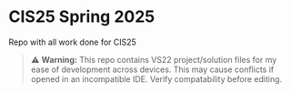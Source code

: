 ﻿# CIS25 Spring 2025
Repo with all work done for CIS25
> ⚠️ **Warning:** This repo contains VS22 project/solution files for my ease of development across devices. This may cause conflicts if opened in an incompatible IDE. Verify compatability before editing.